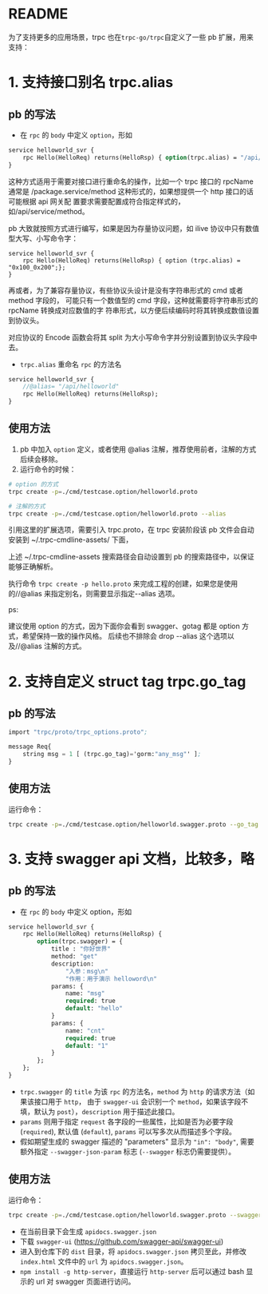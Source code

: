 README
==============================================================================

为了支持更多的应用场景，trpc 也在`trpc-go/trpc`自定义了一些 pb 扩展，用来支持：

# 1. 支持接口别名 trpc.alias

## pb 的写法

- 在 `rpc` 的 `body` 中定义 `option`，形如

```protobuf
service helloworld_svr {
    rpc Hello(HelloReq) returns(HelloRsp) { option(trpc.alias) = "/api/v1/helloworld"; };
}
```

这种方式适用于需要对接口进行重命名的操作，比如一个 trpc 接口的 rpcName 通常是
/package.service/method 这种形式的，如果想提供一个 http 接口的话可能根据 api 网关配
置要求需要配置成符合指定样式的，如/api/service/method。

pb 大致就按照方式进行编写，如果是因为存量协议问题，如 ilive 协议中只有数值型大写、小写命令字：

```
service helloworld_svr {
    rpc Hello(HelloReq) returns(HelloRsp) { option (trpc.alias) = "0x100_0x200";};
}
```

再或者，为了兼容存量协议，有些协议头设计是没有字符串形式的 cmd 或者 method 字段的，
可能只有一个数值型的 cmd 字段，这种就需要将字符串形式的 rpcName 转换成对应数值的字
符串形式，以方便后续编码时将其转换成数值设置到协议头。
   
对应协议的 Encode 函数会将其 split 为大小写命令字并分别设置到协议头字段中去。
 
- `trpc.alias` 重命名 `rpc` 的方法名 

```protobuf
service helloworld_svr {
    //@alias= "/api/helloworld"
    rpc Hello(HelloReq) returns(HelloRsp);
}
```

## 使用方法

1. pb 中加入 `option` 定义，或者使用 @alias 注解，推荐使用前者，注解的方式后续会移除。
2. 运行命令的时候：

```bash
# option 的方式
trpc create -p=./cmd/testcase.option/helloworld.proto

# 注解的方式
trpc create -p=./cmd/testcase.option/helloworld.proto --alias
```

引用这里的扩展选项，需要引入 trpc.proto，在 trpc 安装阶段该 pb 文件会自动安装到 ~/.trpc-cmdline-assets/ 下面，

上述 ~/.trpc-cmdline-assets 搜索路径会自动设置到 pb 的搜索路径中，以保证能够正确解析。

执行命令 `trpc create -p hello.proto` 来完成工程的创建，如果您是使用的//@alias
来指定别名，则需要显示指定--alias 选项。

ps: 

建议使用 option 的方式，因为下面你会看到 swagger、gotag 都是 option 方式，希望保持一致的操作风格。
后续也不排除会 drop --alias 这个选项以及//@alias 注解的方式。

# 2. 支持自定义 struct tag trpc.go_tag

## pb 的写法

```pb
import "trpc/proto/trpc_options.proto";

message Req{
    string msg = 1 [ (trpc.go_tag)='gorm:"any_msg"' ];
}
```

## 使用方法

运行命令：

```bash
trpc create -p=./cmd/testcase.option/helloworld.swagger.proto --go_tag
```

# 3. 支持 swagger api 文档，比较多，略

## pb 的写法

- 在 `rpc` 的 `body` 中定义 option，形如

```protobuf
service helloworld_svr {
    rpc Hello(HelloReq) returns(HelloRsp) {
        option(trpc.swagger) = {
            title : "你好世界"
            method: "get"
            description:
                "入参：msg\n"
                "作用：用于演示 helloword\n"
            params: {
                name: "msg"
                required: true
                default: "hello"
            }
            params: {
                name: "cnt"
                required: true
                default: "1"
            }
        };
    };
}
```

- `trpc.swagger` 的 `title` 为该 `rpc` 的方法名，`method` 为 `http` 的请求方法（如果该接口用于 `http`，
  由于 `swagger-ui` 会识别一个 `method`，如果该字段不填，默认为 `post`），`description` 用于描述此接口。
- `params` 则用于指定 `request` 各字段的一些属性，比如是否为必要字段 (`required`), 默认值 (`default`), `params` 可以写多次从而描述多个字段。
- 假如期望生成的 swagger 描述的 "parameters" 显示为 `"in": "body"`, 需要额外指定 `--swagger-json-param` 标志 (`--swagger` 标志仍需要提供）。

## 使用方法

运行命令：

```bash
trpc create -p=./cmd/testcase.option/helloworld.swagger.proto --swagger --alias
```

- 在当前目录下会生成 `apidocs.swagger.json`
- 下载 `swagger-ui` (https://github.com/swagger-api/swagger-ui)
- 进入到仓库下的 `dist` 目录，将 `apidocs.swagger.json` 拷贝至此，并修改 `index.html` 文件中的 `url` 为 `apidocs.swagger.json`。
- `npm install -g http-server`，直接运行 `http-server` 后可以通过 bash 显示的 url 对 swagger 页面进行访问。
